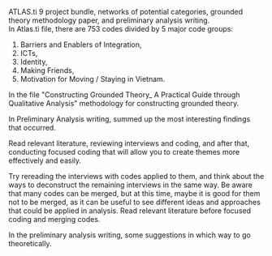 ATLAS.ti 9 project bundle, networks of potential categories, grounded theory methodology paper, and preliminary analysis writing.  
In Atlas.ti file, there are 753 codes divided by 5 major code groups: 

1. Barriers and Enablers of Integration, 
2. ICTs, 
3. Identity, 
4. Making Friends, 
5. Motivation for Moving / Staying in Vietnam. 

In the file "Constructing Grounded Theory_ A Practical Guide through Qualitative Analysis" methodology for constructing grounded theory.  

In Preliminary Analysis writing, summed up the most interesting findings that occurred.

Read relevant literature, reviewing interviews and coding, and after that, conducting focused coding that will allow you to create themes more effectively and easily.

Try rereading the interviews with codes applied to them, and think about the ways to deconstruct the remaining interviews in the same way. Be aware that many codes can be merged, but at this time, maybe it is good for them not to be merged, as it can be useful to see different ideas and approaches that could be applied in analysis. Read relevant literature before focused coding and merging codes. 

In the preliminary analysis writing, some suggestions in which way to go theoretically. 

